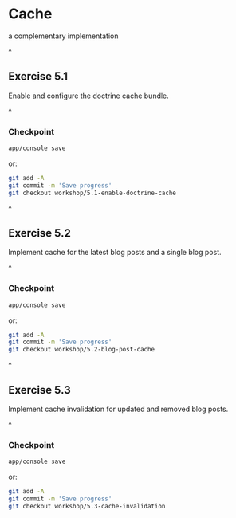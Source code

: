 # Cache

a complementary implementation

^

## Exercise 5.1

Enable and configure the doctrine cache bundle.

^

### Checkpoint

```bash
app/console save
```

or:

```bash
git add -A
git commit -m 'Save progress'
git checkout workshop/5.1-enable-doctrine-cache
```

^

## Exercise 5.2

Implement cache for the latest blog posts and a single blog post.
 
^

### Checkpoint

```bash
app/console save
```

or:

```bash
git add -A
git commit -m 'Save progress'
git checkout workshop/5.2-blog-post-cache
```

^

## Exercise 5.3

Implement cache invalidation for updated and removed blog posts.

^

### Checkpoint

```bash
app/console save
```

or:

```bash
git add -A
git commit -m 'Save progress'
git checkout workshop/5.3-cache-invalidation
```
